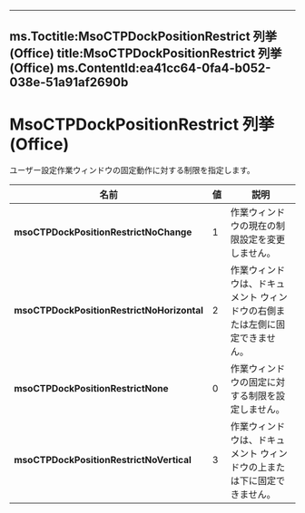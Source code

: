 

---
ms.Toctitle:MsoCTPDockPositionRestrict 列挙 (Office)
title:MsoCTPDockPositionRestrict 列挙 (Office)
ms.ContentId:ea41cc64-0fa4-b052-038e-51a91af2690b
---
# MsoCTPDockPositionRestrict 列挙 (Office)




ユーザー設定作業ウィンドウの固定動作に対する制限を指定します。

|**名前**|**値**|**説明**|
|---|---|---|
|**msoCTPDockPositionRestrictNoChange**|1|作業ウィンドウの現在の制限設定を変更しません。|
|**msoCTPDockPositionRestrictNoHorizontal**|2|作業ウィンドウは、ドキュメント ウィンドウの右側または左側に固定できません。|
|**msoCTPDockPositionRestrictNone**|0|作業ウィンドウの固定に対する制限を設定しません。|
|**msoCTPDockPositionRestrictNoVertical**|3|作業ウィンドウは、ドキュメント ウィンドウの上または下に固定できません。|





